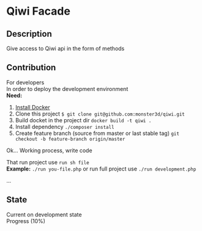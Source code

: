 # Qiwi Facade
## Description
Give access to Qiwi api in the form of methods   
## Contribution
For developers   
In order to deploy the development environment  
<b>Need:</b>   
1. [Install Docker](https://docs.docker.com/install/)
2. Clone this project  `$ git clone git@github.com:monster3d/qiwi.git` 
3. Build docket in the project dir `docker build -t qiwi .` 
4. Install dependency `./composer install`
5. Create feature branch (source from master or last stable tag) `git checkout -b feature-branch origin/master`   

Ok... Working process, write code

That run project use `run sh file`   
<b>Example:</b> `./run you-file.php` or run full project use `./run development.php`

...
## State
Current on development state   
Progress (10%)
